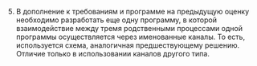 5. В дополнение к требованиям и программе на предыдущую
оценку необходимо разработать еще одну программу, в которой взаимодействие между тремя родственными процессами
одной программы осуществляется через именованные каналы.
То есть, используется схема, аналогичная предшествующему решению.
Отличие только в использовании каналов другого типа.
